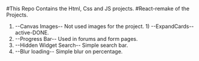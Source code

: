 #This Repo Contains the Html, Css and JS projects.   #React-remake of the Projects.

1) --Canvas Images-- Not used images for the project.   1) --ExpandCards--active-DONE.
2) --Progress Bar-- Used in forums and form pages.
3) --Hidden Widget Search-- Simple search bar.
4) --Blur loading-- Simple blur on percentage.











